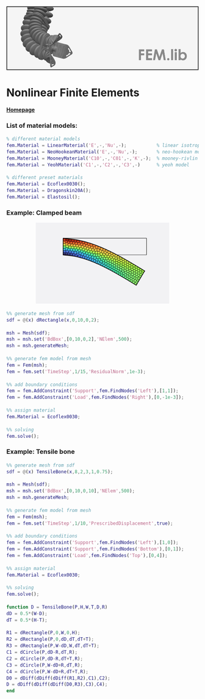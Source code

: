 <div align="center"> <img src="./src/fem.png" width="650"> </div>

# Nonlinear Finite Elements

[**Homepage**](https://bjcaasenbrood.github.io/SorotokiCode/)

### List of material models:
```matlab
% different material models
fem.Material = LinearMaterial('E',-,'Nu',-);           % linear isotropic
fem.Material = NeoHookeanMaterial('E',-,'Nu',-);       % neo-hookean model
fem.Material = MooneyMaterial('C10',-,'C01',-,'K',-);  % mooney-rivlin model
fem.Material = YeohMaterial('C1',-,'C2',-,'C3',-)      % yeoh model
                            
% different preset materials
fem.Material = Ecoflex0030();
fem.Material = Dragonskin20A();   	 
fem.Material = Elastosil();   	 
```

### Example: Clamped beam 
<div align="center"> <img src="./src/fem_beam.png" width="350"> </div>

```matlab
%% generate mesh from sdf
sdf = @(x) dRectangle(x,0,10,0,2);

msh = Mesh(sdf);
msh = msh.set('BdBox',[0,10,0,2],'NElem',500);
msh = msh.generateMesh;

%% generate fem model from mesh
fem = Fem(msh);
fem = fem.set('TimeStep',1/15,'ResidualNorm',1e-3);

%% add boundary conditions 
fem = fem.AddConstraint('Support',fem.FindNodes('Left'),[1,1]);
fem = fem.AddConstraint('Load',fem.FindNodes('Right'),[0,-1e-3]);

%% assign material
fem.Material = Ecoflex0030;

%% solving
fem.solve();
```

### Example: Tensile bone
```matlab
%% generate mesh from sdf
sdf = @(x) TensileBone(x,8,2,3,1,0.75);

msh = Mesh(sdf);
msh = msh.set('BdBox',[0,10,0,10],'NElem',500);
msh = msh.generateMesh;

%% generate fem model from mesh
fem = Fem(msh);
fem = fem.set('TimeStep',1/10,'PrescribedDisplacement',true);

%% add boundary conditions
fem = fem.AddConstraint('Support',fem.FindNodes('Left'),[1,0]);
fem = fem.AddConstraint('Support',fem.FindNodes('Bottom'),[0,1]);
fem = fem.AddConstraint('Load',fem.FindNodes('Top'),[0,4]);

%% assign material
fem.Material = Ecoflex0030;

%% solving
fem.solve();

function D = TensileBone(P,H,W,T,D,R)
dD = 0.5*(W-D);
dT = 0.5*(H-T);

R1 = dRectangle(P,0,W,0,H);
R2 = dRectangle(P,0,dD,dT,dT+T);
R3 = dRectangle(P,W-dD,W,dT,dT+T);
C1 = dCircle(P,dD-R,dT,R);
C2 = dCircle(P,dD-R,dT+T,R);
C3 = dCircle(P,W-dD+R,dT,R);
C4 = dCircle(P,W-dD+R,dT+T,R);
D0 = dDiff(dDiff(dDiff(R1,R2),C1),C2);
D = dDiff(dDiff(dDiff(D0,R3),C3),C4);
end
```
